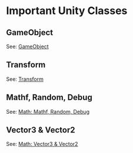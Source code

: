 
# Important Unity Classes

## GameObject

See: [GameObject](unity-basics/4-scripting-gameobjects#gameobject)

## Transform

See: [Transform](unity-basics/4-scripting-gameobjects#transform)

## Mathf, Random, Debug

See: [Math: Mathf, Random, Debug](math/5-math-classes#mathf-random-debug)

## Vector3 & Vector2

See: [Math: Vector3 & Vector2](math/5-math-classes#vector3--vector2)

